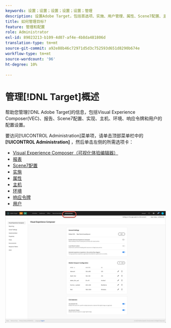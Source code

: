 ```yaml
---
keywords: 设置；设置；设置；设置；设置；管理
description: 设置Adobe Target，包括首选项、实施、用户管理、属性、Scene7配置、主机管理和响应令牌。
title: 如何管理目标?
feature: 管理和配置
role: Administrator
exl-id: 89023213-b109-4d07-af4e-4b8da481806d
translation-type: tm+mt
source-git-commit: a92e88b46c72971d5d3c752593d651d8290b674e
workflow-type: tm+mt
source-wordcount: '96'
ht-degree: 10%

---
```


# 管理[!DNL Target]概述

帮助您管理[!DNL Adobe Target]的信息，包括Visual Experience Composer(VEC)、报告、Scene7配置、实现、主机、环境、响应令牌和用户的配置设置。

要访问[!UICONTROL Administration]菜单项，请单击顶部菜单栏中的&#x200B;**[!UICONTROL Administration]** ，然后单击左侧的所需选项卡：

* [Visual Experience Composer（可视化体验编辑器）](/help/administrating-target/visual-experience-composer-set-up.md)
* [报表](/help/administrating-target/reporting.md)
* [Scene7配置](/help/administrating-target/scene7-settings.md)
* [实施](/help/c-implementing-target/implementing-target.md)
* [属性](/help/administrating-target/c-user-management/property-channel/property-channel.md)
* [主机](/help/administrating-target/hosts.md)
* [环境](/help/administrating-target/environments.md)
* [响应令牌](/help/administrating-target/response-tokens.md)
* [用户](/help/administrating-target/c-user-management/user-management.md)

![Adobe Target管理菜单](/help/administrating-target/assets/administration.png)

